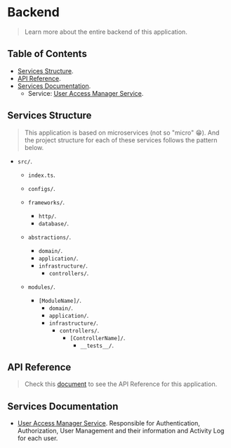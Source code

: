 # Backend

> Learn more about the entire backend of this application.

## Table of Contents

- [Services Structure](#services-structure).
- [API Reference](#api-reference).
- [Services Documentation](#services-documentation).
  - Service: [User Access Manager Service](https://github.com/sandb0/lebook/tree/main/docs/backend/services/user-access-manager).

## Services Structure

> This application is based on microservices (not so "micro" :grin:). And the project structure for each of these services follows the pattern below.

- `src/`.

  - `index.ts`.

  - `configs/`.

  - `frameworks/`.

    - `http/`.
    - `database/`.

  - `abstractions/`.

    - `domain/`.
    - `application/`.
    - `infrastructure/`.
      - `controllers/`.

  - `modules/`.
    - `[ModuleName]/`.
      - `domain/`.
      - `application/`.
      - `infrastructure/`.
        - `controllers/`.
          - `[ControllerName]/`.
            - `__tests__/`.

## API Reference

> Check this [document](https://github.com/sandb0/lebook/tree/main/docs/backend/API_REFERENCE.md) to see the API Reference for this application.

## Services Documentation

- [User Access Manager Service](https://github.com/sandb0/lebook/tree/main/docs/backend/services/user-access-manager). Responsible for Authentication, Authorization, User Management and their information and Activity Log for each user.
